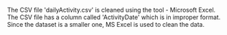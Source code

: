 The CSV file 'dailyActivity.csv' is cleaned using the tool - Microsoft Excel. The CSV file has a column called 'ActivityDate' which is in improper format. Since the dataset is a smaller one, MS Excel is used to clean the data.
